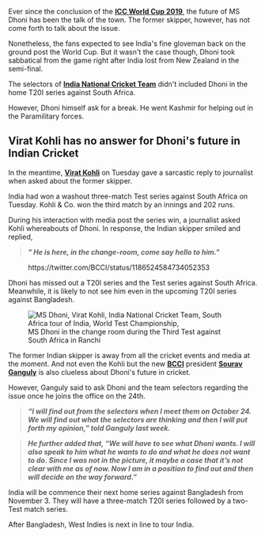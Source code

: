 <!-- wp:paragraph -->
<p>Ever since the conclusion of the <a href="http://oncric.com/tag/icc-world-cup-2019/"><strong>ICC World Cup 2019</strong></a>, the future of MS Dhoni has been the talk of the town. The former skipper, however, has not come forth to talk about the issue. </p>
<!-- /wp:paragraph -->

<!-- wp:paragraph -->
<p>Nonetheless, the fans expected to see India's fine gloveman back on the ground post the World Cup. But it wasn't the case though, Dhoni took sabbatical from the game right after India lost from New Zealand in the semi-final.</p>
<!-- /wp:paragraph -->

<!-- wp:paragraph -->
<p>The selectors of <a href="http://oncric.com/tag/india-national-cricket-team/"><strong>India National Cricket Team</strong></a> didn't included Dhoni in the home T20I series against South Africa. </p>
<!-- /wp:paragraph -->

<!-- wp:paragraph -->
<p>However, Dhoni himself ask for a break. He went Kashmir for helping out in the Paramilitary forces.</p>
<!-- /wp:paragraph -->

<!-- wp:heading -->
<h2>Virat Kohli has no answer for Dhoni's future in Indian Cricket</h2>
<!-- /wp:heading -->

<!-- wp:paragraph -->
<p>In the meantime, <a href="http://oncric.com/tag/virat-kohli/"><strong>Virat Kohli</strong></a> on Tuesday gave a sarcastic reply to journalist when asked about the former skipper. </p>
<!-- /wp:paragraph -->

<!-- wp:paragraph -->
<p>India had won a washout three-match Test series against South Africa on Tuesday. Kohli &amp; Co. won the third match by an innings and 202 runs. </p>
<!-- /wp:paragraph -->

<!-- wp:paragraph -->
<p>During his interaction with media post the series win, a journalist asked Kohli whereabouts of Dhoni. In response, the Indian skipper smiled and replied,</p>
<!-- /wp:paragraph -->

<!-- wp:quote -->
<blockquote class="wp-block-quote"><p><strong><em>" He is here, in the change-room, come say hello to him."</em></strong></p></blockquote>
<!-- /wp:quote -->

<!-- wp:core-embed/twitter {"url":"https://twitter.com/BCCI/status/1186524584734052353","type":"rich","providerNameSlug":"twitter","className":""} -->
<figure class="wp-block-embed-twitter wp-block-embed is-type-rich is-provider-twitter"><div class="wp-block-embed__wrapper">
https://twitter.com/BCCI/status/1186524584734052353
</div></figure>
<!-- /wp:core-embed/twitter -->

<!-- wp:paragraph -->
<p>Dhoni has missed out a T20I series and the Test series against South Africa. Meanwhile, it is likely to not see him even in the upcoming T20I series against Bangladesh. </p>
<!-- /wp:paragraph -->

<!-- wp:image {"id":1159} -->
<figure class="wp-block-image"><img src="http://oncric.com/wp-content/uploads/2019/10/msdhoniranchi-1024x576.jpeg" alt="MS Dhoni, Virat Kohli, India National Cricket Team, South Africa tour of India, World Test Championship," class="wp-image-1159"/><figcaption>MS Dhoni in the change room during the Third Test against South Africa in Ranchi</figcaption></figure>
<!-- /wp:image -->

<!-- wp:paragraph -->
<p>The former Indian skipper is away from all the cricket events and media at the moment. And not even the Kohli but the new <a href="http://oncric.com/tag/bcci/"><strong>BCCI</strong></a> president <a href="http://oncric.com/tag/sourav-ganguly/"><strong>Sourav Ganguly</strong></a> is also clueless about Dhoni's future in cricket. </p>
<!-- /wp:paragraph -->

<!-- wp:paragraph -->
<p>However, Ganguly said to ask Dhoni and the team selectors regarding the issue once he joins the office on the 24th. </p>
<!-- /wp:paragraph -->

<!-- wp:quote -->
<blockquote class="wp-block-quote"><p><em><strong>“I will find out from the selectors when I meet them on October 24. We will find out what the selectors are thinking and then I will put forth my opinion,”&nbsp;told Ganguly last week.</strong></em></p></blockquote>
<!-- /wp:quote -->

<!-- wp:quote -->
<blockquote class="wp-block-quote"><p><strong><em>He further added that, “We will have to see what Dhoni wants. I will also speak to him what he wants to do and what he does not want to do.&nbsp;Since I was not in the picture, it maybe a case that it’s not clear with me as of now. Now I am in a position to find out and then will decide on the way forward.”</em></strong></p></blockquote>
<!-- /wp:quote -->

<!-- wp:paragraph -->
<p>India will be commence their next home series against Bangladesh from November 3. They will have a three-match T20I series followed by a two-Test match series. </p>
<!-- /wp:paragraph -->

<!-- wp:paragraph -->
<p>After Bangladesh, West Indies is next in line to tour India. </p>
<!-- /wp:paragraph -->
